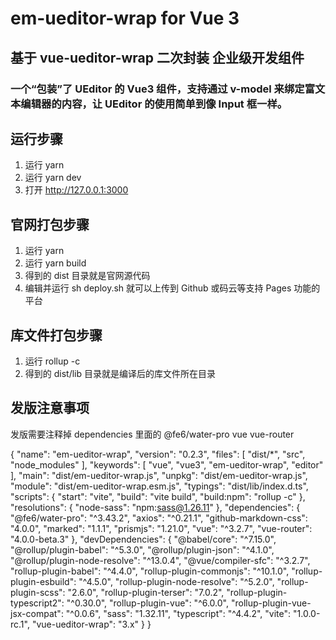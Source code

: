 # em-ueditor-wrap for Vue 3

## 基于 vue-ueditor-wrap 二次封装 企业级开发组件
### 一个“包装”了 UEditor 的 Vue3 组件，支持通过 v-model 来绑定富文本编辑器的内容，让 UEditor 的使用简单到像 Input 框一样。


## 运行步骤

1. 运行 yarn
2. 运行 yarn dev
3. 打开 http://127.0.0.1:3000

## 官网打包步骤

1. 运行 yarn
2. 运行 yarn build
3. 得到的 dist 目录就是官网源代码
4. 编辑并运行 sh deploy.sh 就可以上传到 Github 或码云等支持 Pages 功能的平台

## 库文件打包步骤

1. 运行 rollup -c
2. 得到的 dist/lib 目录就是编译后的库文件所在目录

## 发版注意事项
发版需要注释掉 dependencies 里面的  @fe6/water-pro vue vue-router 

{
  "name": "em-ueditor-wrap",
  "version": "0.2.3",
  "files": [
    "dist/*",
    "src",
    "node_modules"
  ],
  "keywords": [
    "vue",
    "vue3",
    "em-ueditor-wrap",
    "editor"
  ],
  "main": "dist/em-ueditor-wrap.js",
  "unpkg": "dist/em-ueditor-wrap.js",
  "module": "dist/em-ueditor-wrap.esm.js",
  "typings": "dist/lib/index.d.ts",
  "scripts": {
    "start": "vite",
    "build": "vite build",
    "build:npm": "rollup -c"
  },
  "resolutions": {
    "node-sass": "npm:sass@1.26.11"
  },
  "dependencies": {
    "@fe6/water-pro": "^3.43.2",
    "axios": "^0.21.1",
    "github-markdown-css": "4.0.0",
    "marked": "1.1.1",
    "prismjs": "1.21.0",
    "vue": "^3.2.7",
    "vue-router": "4.0.0-beta.3"
  },
  "devDependencies": {
    "@babel/core": "^7.15.0",
    "@rollup/plugin-babel": "^5.3.0",
    "@rollup/plugin-json": "^4.1.0",
    "@rollup/plugin-node-resolve": "^13.0.4",
    "@vue/compiler-sfc": "^3.2.7",
    "rollup-plugin-babel": "^4.4.0",
    "rollup-plugin-commonjs": "^10.1.0",
    "rollup-plugin-esbuild": "^4.5.0",
    "rollup-plugin-node-resolve": "^5.2.0",
    "rollup-plugin-scss": "2.6.0",
    "rollup-plugin-terser": "7.0.2",
    "rollup-plugin-typescript2": "^0.30.0",
    "rollup-plugin-vue": "^6.0.0",
    "rollup-plugin-vue-jsx-compat": "^0.0.6",
    "sass": "1.32.11",
    "typescript": "^4.4.2",
    "vite": "1.0.0-rc.1",
    "vue-ueditor-wrap": "3.x"
  }
}

